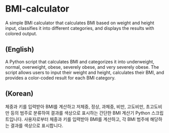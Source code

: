 # BMI-calculator

A simple BMI calculator that calculates BMI based on weight and height input, classifies it into different categories, and displays the results with colored output.

## (English)
A Python script that calculates BMI and categorizes it into underweight, normal, overweight, obese, severely obese, and very severely obese. The script allows users to input their weight and height, calculates their BMI, and provides a color-coded result for each BMI category.

## (Korean)
체중과 키를 입력받아 BMI를 계산하고 저체중, 정상, 과체중, 비만, 고도비만, 초고도비만 등의 범주로 분류하여 결과를 색상으로 표시하는 간단한 BMI 계산기 Python 스크립트입니다. 사용자로부터 체중과 키를 입력받아 BMI를 계산하고, 각 BMI 범주에 해당하는 결과를 색상으로 표시합니다.
